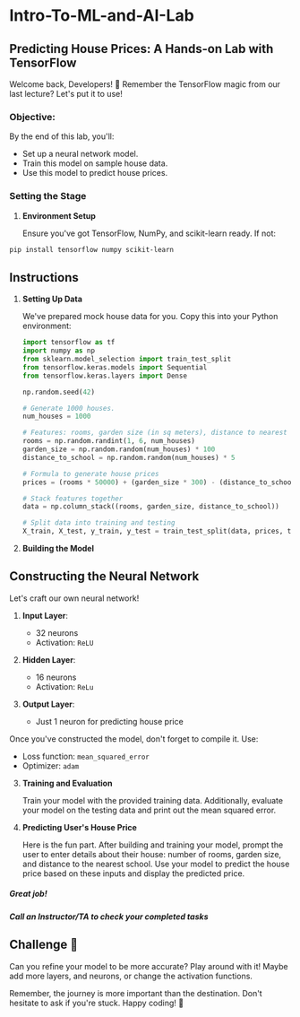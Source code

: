 # Intro-To-ML-and-AI-Lab
 
## Predicting House Prices: A Hands-on Lab with TensorFlow

Welcome back, Developers! 🚀 Remember the TensorFlow magic from our last lecture? Let's put it to use!

### Objective:

By the end of this lab, you'll:
- Set up a neural network model.
- Train this model on sample house data.
- Use this model to predict house prices.

### Setting the Stage

1. **Environment Setup**

   Ensure you've got TensorFlow, NumPy, and scikit-learn ready. If not:

```bash
pip install tensorflow numpy scikit-learn
```

## Instructions

1. **Setting Up Data**

   We've prepared mock house data for you. Copy this into your Python environment:

   ```python
   import tensorflow as tf
   import numpy as np
   from sklearn.model_selection import train_test_split
   from tensorflow.keras.models import Sequential
   from tensorflow.keras.layers import Dense

   np.random.seed(42)

   # Generate 1000 houses.
   num_houses = 1000

   # Features: rooms, garden size (in sq meters), distance to nearest school (in km)
   rooms = np.random.randint(1, 6, num_houses)
   garden_size = np.random.random(num_houses) * 100
   distance_to_school = np.random.random(num_houses) * 5

   # Formula to generate house prices
   prices = (rooms * 50000) + (garden_size * 300) - (distance_to_school * 4000)

   # Stack features together
   data = np.column_stack((rooms, garden_size, distance_to_school))

   # Split data into training and testing
   X_train, X_test, y_train, y_test = train_test_split(data, prices, test_size=0.2, random_state=42)
   ```

2. **Building the Model**

  ## Constructing the Neural Network

Let's craft our own neural network!

1. **Input Layer**:
   - 32 neurons
   - Activation: `ReLU`
   
2. **Hidden Layer**:
   - 16 neurons
   - Activation: `ReLu`
   
3. **Output Layer**:
   - Just 1 neuron for predicting house price

Once you've constructed the model, don't forget to compile it. Use:
   - Loss function: `mean_squared_error`
   - Optimizer: `adam`

3. **Training and Evaluation**

   Train your model with the provided training data. Additionally, evaluate your model on the testing data and print out the mean squared error.

4. **Predicting User's House Price**

   Here is the fun part. After building and training your model, prompt the user to enter details about their house: number of rooms, garden size, and distance to the nearest school. Use your model to predict the house price based on these inputs and display the predicted price.

##### Great job!
##### Call an Instructor/TA to check your completed tasks
 
 
## Challenge 🌟
Can you refine your model to be more accurate? Play around with it! Maybe add more layers, and neurons, or change the activation functions.

Remember, the journey is more important than the destination. Don't hesitate to ask if you're stuck. Happy coding! 🎉
